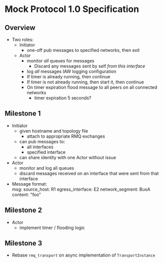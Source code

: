# Mock Protocol 1.0 Specification

## Overview
* Two roles:
    * Initiator
        * one-off pub messages to specified networks, then exit
    * Actor
        * monitor *all* queues for messages
            * Discard any messages sent by self *from this interface*
        * log *all* messages IAW logging configuration
        * If timer is already running, then continue
        * If timer is not already running, then start it, then continue
        * On timer expiration flood message to all peers on all connected networks
            * timer expiration 5 seconds?


## Milestone 1  
* Initiator
    * given hostname and topology file
        * attach to appropriate RMQ exchanges
    * can pub messages to:
        * all interfaces
        * specified interface
    * can share identity with one Actor without issue
* Actor
    * monitor and log all queues
    * discard messages received on an interface that were sent from that interface
* Message format:  
    msg:
        source_host: R1
        egress_interface: E2
        network_segment: BusA
        content: "foo"

## Milestone 2
* Actor
    * implement timer / flooding logic


## Milestone 3
* Rebase `rmq_transport` on async implementation of `TransportInstance`